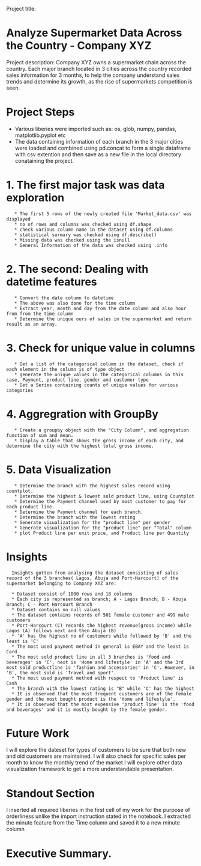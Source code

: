 Project title:
# Analyze Supermarket Data Across the Country - Company XYZ

Project description:
Company XYZ owns a supermarket chain across the country. Each major branch located in 3 cities across the country recorded sales information for 3 months, to help the company understand sales trends and determine its growth, as the rise of supermarkets competition is seen.

# Project Steps
* Various liberies were imported such as: os, glob, numpy, pandas, matplotlib.pyplot etc
* The data containing information of each branch in the 3 major cities were loaded and combined using pd.concat to form a single dataframe with csv extention and then   save as a new file in the local directory conataining the project.
 # 1. The first major task was data exploration
       * The first 5 rows of the newly created file 'Market_data.csv' was displayed
       * no of rows and columns was checked using df.shape
       * check various column name in the dataset using df.columns 
       * statistical surmary was checked using df.describe()
       * Missing data was checked using the isnull
       * General Information of the data was checked using .info
 # 2. The second: Dealing with datetime features
       * Convert the date column to datetime
       * The above was also done for the time column
       * Extract year, month and day from the date column and also hour from from the time column
       * Determine the unique ours of sales in the supermarket and return result as an array.
 # 3. Check for unique value in columns
       * Get a list of the categorical column in the dataset, check if each element in the column is of type object
       * generate the unique values in the categorical columns in this case, Payment, product line, gender and customer type
       * Get a Series containing counts of unique values for various categories
 # 4.  Aggregration with GroupBy
       * Create a groupby object with the "City Column", and aggregation function of sum and mean.
       * Display a table that shows the gross income of each city, and determine the city with the highest total gross income.
 # 5. Data Visualization
       * Determine the branch with the highest sales record using countplot.
       * Determine the highest & lowest sold product line, using Countplot
       * Determine the Payment channel used by most customer to pay for each product line.
       * Determine the Payment channel for each branch.
       * Determine the branch with the lowest rating
       * Generate visualization for the "product line" per gender
       * Generate visualization for the "product line" per "Total" column
       * plot Product line per unit price, and Product line per Quantity
# Insights
      Insights gotten from analysing the dataset consisting of sales record of the 3 branches( Lagos, Abuja and Port-Harcourt) of the supermarket belonging to Company XYZ are:
     
      * Dataset consist of 1000 rows and 18 columns
      * Each city is represented as branch; A - Lagos Branch; B - Abuja Branch; C - Port Harcourt Branch
      * Dataset contains no null values
      * The dataset contains records of 501 female customer and 499 male customers
      * Port-Harcourt (C) records the highest revenue(gross income) while Lagos (A) follows next and then Abuja (B)
      * 'A' has the highest no of customers while followed by 'B' and the least is 'C'
      * The most used payment method in general is EBAY and the least is Card
      * The most sold product line in all 3 branches is 'food and beverages' in 'C', next is 'Home and lifestyle' in 'A' and the 3rd most sold productline is 'fashion and accessories' in 'C'. However, in 'B', the most sold is 'Travel and sport'.
      * The most used payment method with respect to 'Product line' is Cash
      * The branch with the lowest rating is "B" while 'C' has the highest
      * It is observed that the most frequent customers are of the female gender and the most bought product is the 'Home and lifestyle'.
      * It is observed that the most expensive 'product line' is the 'food and beverages' and it is mostly bought by the female gender.
# Future Work
I will explore the  dateset for types of customers to be sure that both new and old customers are maintained.
I will also check for specific sales per month to know the monthly trend of the market
I will explore other data visualization framework to get a more understandable presentation.  

# Standout Section
I inserted all required liberies in the first cell of my work for the purpose of orderliness unlike the import instruction stated in the notebook.
I extracted the minute feature from the Time column and saved it to a new minute column

# Executive Summary.
